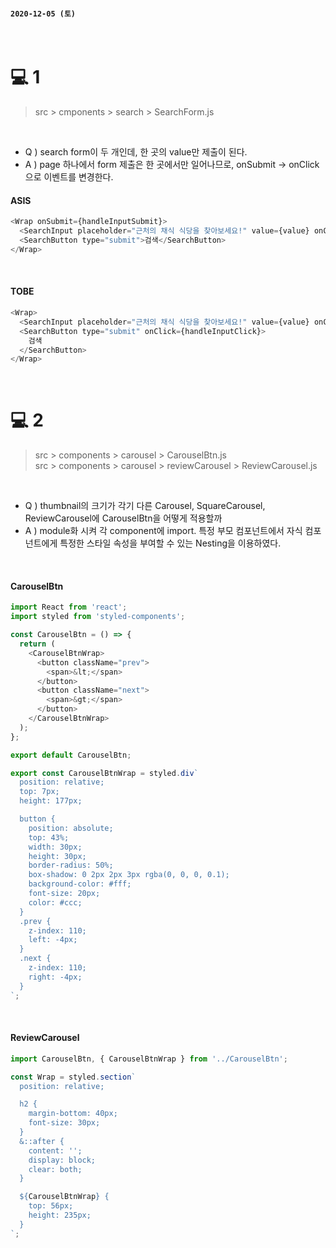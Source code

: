 #### `2020-12-05 (토)`

<br/>

# 💻 1

> src > cmponents > search > SearchForm.js

<br/>

- Q ) search form이 두 개인데, 한 곳의 value만 제출이 된다.
- A ) page 하나에서 form 제출은 한 곳에서만 일어나므로, onSubmit -> onClick으로 이벤트를 변경한다.

#### ASIS

```js
<Wrap onSubmit={handleInputSubmit}>
  <SearchInput placeholder="근처의 채식 식당을 찾아보세요!" value={value} onChange={handleInputChange}></SearchInput>
  <SearchButton type="submit">검색</SearchButton>
</Wrap>
```

<br/>

#### TOBE

```js
<Wrap>
  <SearchInput placeholder="근처의 채식 식당을 찾아보세요!" value={value} onChange={handleInputChange}></SearchInput>
  <SearchButton type="submit" onClick={handleInputClick}>
    검색
  </SearchButton>
</Wrap>
```

<br/>

# 💻 2

> src > components > carousel > CarouselBtn.js  
> src > components > carousel > reviewCarousel > ReviewCarousel.js

<br/>

- Q ) thumbnail의 크기가 각기 다른 Carousel, SquareCarousel, ReviewCarousel에 CarouselBtn을 어떻게 적용할까
- A ) module화 시켜 각 component에 import. 특정 부모 컴포넌트에서 자식 컴포넌트에게 특정한 스타일 속성을 부여할 수 있는 Nesting을 이용하였다.

<br/>

#### CarouselBtn

```js
import React from 'react';
import styled from 'styled-components';

const CarouselBtn = () => {
  return (
    <CarouselBtnWrap>
      <button className="prev">
        <span>&lt;</span>
      </button>
      <button className="next">
        <span>&gt;</span>
      </button>
    </CarouselBtnWrap>
  );
};

export default CarouselBtn;

export const CarouselBtnWrap = styled.div`
  position: relative;
  top: 7px;
  height: 177px;

  button {
    position: absolute;
    top: 43%;
    width: 30px;
    height: 30px;
    border-radius: 50%;
    box-shadow: 0 2px 2px 3px rgba(0, 0, 0, 0.1);
    background-color: #fff;
    font-size: 20px;
    color: #ccc;
  }
  .prev {
    z-index: 110;
    left: -4px;
  }
  .next {
    z-index: 110;
    right: -4px;
  }
`;
```

<br/>

#### ReviewCarousel

```js
import CarouselBtn, { CarouselBtnWrap } from '../CarouselBtn';

const Wrap = styled.section`
  position: relative;

  h2 {
    margin-bottom: 40px;
    font-size: 30px;
  }
  &::after {
    content: '';
    display: block;
    clear: both;
  }

  ${CarouselBtnWrap} {
    top: 56px;
    height: 235px;
  }
`;
```